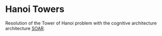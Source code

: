 # Hanoi Towers

Resolution of the Tower of Hanoi problem with the cognitive architecture architecture [SOAR](http://soar.eecs.umich.edu/).

